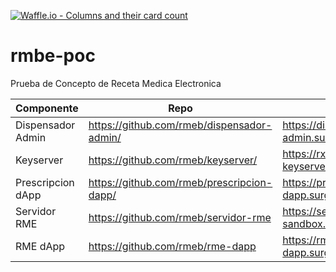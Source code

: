 [![Waffle.io - Columns and their card count](https://badge.waffle.io/rmeb/rmbe-poc.png?columns=all)](https://waffle.io/rmeb/rmbe-poc?utm_source=badge)
# rmbe-poc
Prueba de Concepto de Receta Medica Electronica

|  Componente       |   Repo                                     | Deploy                             |
|-------------------|--------------------------------------------|------------------------------------|
| Dispensador Admin | https://github.com/rmeb/dispensador-admin/ | https://dispensador-admin.surge.sh |
| Keyserver         | https://github.com/rmeb/keyserver/         | https://rx-keyserver.herokuapp.com |
| Prescripcion dApp | https://github.com/rmeb/prescripcion-dapp/ | https://prescripcion-dapp.surge.sh  |
| Servidor RME      | https://github.com/rmeb/servidor-rme       | https://servidor-rme-sandbox.herokuapp.com |
| RME dApp          | https://github.com/rmeb/rme-dapp       | https://rme-dapp.surge.sh          |
